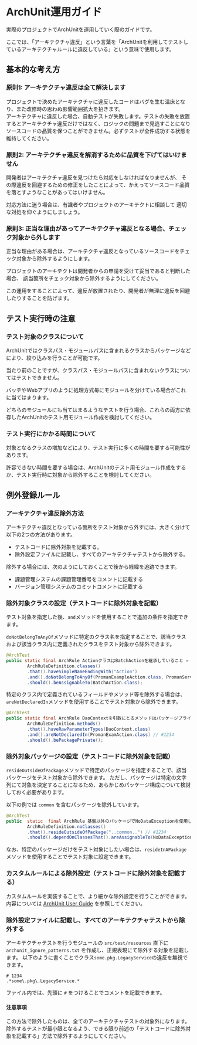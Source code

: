 # ArchUnit運用ガイド

実際のプロジェクトでArchUnitを運用していく際のガイドです。

ここでは、「アーキテクチャ違反」という言葉を「ArchUnitを利用してテストしているアーキテクチャルールに違反している」という意味で使用します。

## 基本的な考え方

### 原則1: アーキテクチャ違反は全て解決します

プロジェクトで決めたアーキテクチャに違反したコードはバグを生む温床となり、また改修時の思わぬ影響範囲拡大を招きます。  
アーキテクチャに違反した場合、自動テストが失敗します。テストの失敗を放置するとアーキテクチャ違反だけではなく、ロジックの問題まで見逃すことになりソースコードの品質を保つことができません。必ずテストが全件成功する状態を維持してください。

### 原則2: アーキテクチャ違反を解消するために品質を下げてはいけません

開発者はアーキテクチャ違反を見つけたら対応をしなければなりませんが、 その際違反を回避するための修正をしたことによって、かえってソースコード品質を落とすようなことがあってはいけません。

対応方法に迷う場合は、有識者やプロジェクトのアーキテクトに相談して 適切な対処を仰ぐようにしましょう。

### 原則3: 正当な理由があってアーキテクチャ違反となる場合、チェック対象から外します

正当な理由がある場合は、アーキテクチャ違反となっているソースコードをチェック対象から除外するようにします。

プロジェクトのアーキテクトは開発者からの申請を受けて妥当であると判断した場合、
該当箇所をチェック対象から除外するようにしてください。

この運用をすることによって、違反が放置されたり、開発者が無理に違反を回避したりすることを防げます。

## テスト実行時の注意

### テスト対象のクラスについて

ArchUnitではクラスパス・モジュールパスに含まれるクラスからパッケージなどにより、絞り込みを行うことが可能です。

当たり前のことですが、クラスパス・モジュールパスに含まれないクラスについてはテストできません。

バッチやWebアプリのように処理方式毎にモジュールを分けている場合がこれに当てはまります。

どちらのモジュールにも当てはまるようなテストを行う場合、これらの両方に依存したArchUnitのテスト用モジュール作成を検討してください。

### テスト実行にかかる時間について

対象となるクラスの増加などにより、テスト実行に多くの時間を要する可能性があります。

許容できない時間を要する場合は、ArchUnitのテスト用モジュール作成をするか、テスト実行時に対象から除外することを検討してください。

## 例外登録ルール

### アーキテクチャ違反除外方法

アーキテクチャ違反となっている箇所をテスト対象から外すには、大きく分けて以下の2つの方法があります。

- テストコードに除外対象を記載する。
- 除外設定ファイルに記載し、すべてのアーキテクチャテストから除外する。

除外する場合には、次のようにしておくことで後から経緯を追跡できます。

- 課題管理システムの課題管理番号をコメントに記載する
- バージョン管理システムのコミットコメントに記載する

### 除外対象クラスの設定（テストコードに除外対象を記載）

テスト対象を指定した後、`and`メソッドを使用することで追加の条件を指定できます。

`doNotBelongToAnyOf`メソッドに特定のクラス名を指定することで、該当クラスおよび該当クラス内に定義されたクラスをテスト対象から除外できます。

``` java
@ArchTest
public static final ArchRule ActionクラスはBatchActionを継承していること =
        ArchRuleDefinition.classes()
        .that().haveSimpleNameEndingWith("Action")
        .and().doNotBelongToAnyOf(PromanExampleAction.class, PromanServiceAction.class) // #12345,12346
        .should().beAssignableTo(BatchAction.class);
```

特定のクラス内で定義されているフィールドやメソッド等を除外する場合は、 `areNotDeclaredIn`メソッドを使用することでテスト対象から除外できます。

``` java
@ArchTest
public static final ArchRule DaoContextを引数にとるメソッドはパッケージプライベートであること =
        ArchRuleDefinition.methods()
        .that().haveRawParameterTypes(DaoContext.class)
        .and().areNotDeclaredIn(PromanExamAction.class) // #1234
        .should().bePackagePrivate();
```

### 除外対象パッケージの設定（テストコードに除外対象を記載）

`resideOutsideOfPackage`メソッドで特定のパッケージを指定することで、該当パッケージをテスト対象から除外できます。
ただし、パッケージは特定の文字列にて対象を決定することになるため、あらかじめパッケージ構成について検討しておく必要があります。

以下の例では `common` を含むパッケージを除外しています。

```java
@ArchTest
public  static  final ArchRule 基盤以外のパッケージでNoDataExceptionを使用しているクラスがないこと =
        ArchRuleDefinition.noClasses()
        .that().resideOutsideOfPackage("..common..") // #1234
        .should().dependOnClassesThat().areAssignableTo(NoDataException.class);
```

なお、特定のパッケージだけをテスト対象にしたい場合は、`resideInAPackage`メソッドを使用することでテスト対象に設定できます。


### カスタムルールによる除外設定（テストコードに除外対象を記載する）

カスタムルールを実装することで、より細かな除外設定を行うことができます。
内容については [ArchUnit User Guide](https://www.archunit.org/userguide/html/000_Index.html#_creating_custom_rules) を参照してください。

### 除外設定ファイルに記載し、すべてのアーキテクチャテストから除外する

アーキテクチャテストを行うモジュールの `src/test/resources` 直下に `archunit_ignore_patterns.txt` を作成し、正規表現にて除外する対象を記載します。
以下のように書くことでクラス`some.pkg.LegacyService`の違反を無視できます。

```
# 1234
.*some\.pkg\.LegacyService.*
```

ファイル内では、先頭に `#` をつけることでコメントを記載できます。

#### 注意事項

この方法で除外したものは、全てのアーキテクチャテストの対象外になります。
除外するテストが最小限となるよう、できる限り前述の「テストコードに除外対象を記載する」方法で除外するようにしてください。
